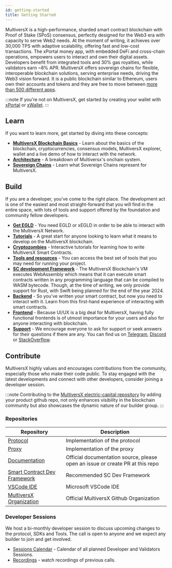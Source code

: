 ```yaml
---
id: getting-started
title: Getting Started
---
```


MultiversX is a high-performance, sharded smart contract blockchain with Proof of Stake (SPoS) consensus, perfectly designed for the Web3 era with capacity to serve Web2 needs. At the moment of writing, it achieves over 30,000 TPS with adaptive scalability, offering fast and low-cost transactions. The xPortal money app, with embedded DeFi and cross-chain operations, empowers users to interact and own their digital assets. Developers benefit from integrated tools and 30% gas royalties, while validators earn ~8% APR. MultiversX offers sovereign chains for flexible, interoperable blockchain solutions, serving enterprise needs, driving the Web3 vision forward. It is a public blockchain similar to Ethereum, users own their accounts and tokens and they are free to move between [more than 500 different apps](https://multiversx.com/ecosystem).

:::note
If you're not on MultiversX, get started by creating your wallet with [xPortal](https://xportal.com/app) or [xWallet](https://wallet.multiversx.com/create).
:::

## **Learn**

If you want to learn more, get started by diving into these concepts:

- [**MultiversX Blockchain Basics**](https://www.youtube.com/watch?v=tv6OBimIX98&list=PLQVcheGWwBRWFjgEGLx1Fv2qF_6UVpSXX) - Learn about the basics of the blockchain, cryptocurrencies, consensus models, MultiversX explorer, wallet and a live demo of how to interact with the network.
- [**Architecture**](/learn/architecture-overview) - A breakdown of Multiversx's onchain system.
- [**Sovereign Chains**](/sovereign/overview) - Learn what Sovereign Chains represent for MultiversX.

## **Build**

If you are a developer, you've come to the right place. The development act is one of the easiest and most straight-forward that you will find in the entire space, with lots of tools and support offered by the foundation and community fellow developers.

- [**Get EGLD**](/learn/EGLD.md#getting-egld) - You need EGLD or xEGLD in order to be able to interact with the MultiversX Network.
- [**Tutorials**](https://multiversx.com/builders/build-your-first-multiversx-dapp-in-30-minutes) - A great start for anyone looking to learn what it means to develop on the MultiversX blockchain.
- [**Cryptozombies**](https://cryptozombies.io/en/multiversx) - Interactive tutorials for learning how to write MultiversX Smart Contracts.
- [**Tools and resources**](https://multiversx.com/builders/builder-tools-resources) - You can access the best set of tools that you may need for running your project.
- [**SC development Framework**](/developers/smart-contracts) - The MultiversX Blockchain's VM executes WebAssembly which means that it can execute smart contracts written in any programming language that can be compiled to WASM bytecode. Though, at the time of writing, we only provide support for Rust, with Swift being planned for the end of the year 2024. 
- [**Backend**](https://www.youtube.com/watch?v=6m4o_NkLP8o&list=PLQVcheGWwBRWFjgEGLx1Fv2qF_6UVpSXX&index=8) - So you've written your smart contract, but now you need to interact with it. Learn from this first-hand experience of interacting with smart contracts.
- [**Frontend**](https://www.youtube.com/watch?v=eMNIN5ip2w0&list=PLQVcheGWwBRWFjgEGLx1Fv2qF_6UVpSXX&index=5) - Because UI/UX is a big deal for MultiversX, having fully functional frontends is of utmost importance for your users and also for anyone interacting with blockchain.
- [**Support**](https://t.me/MultiversXDevelopers) - We encourage everyone to ask for support or seek answers for their questions if there are any. You can find us on [Telegram](https://t.me/MultiversXDevelopers), [Discord](https://discord.gg/multiversxbuilders) or [StackOverflow](https://stackoverflow.com/questions/tagged/multiversx).

## **Contribute**

MultiversX highly values and encourages contributions from the community, especially those who make their code public. To stay engaged with the latest developments and connect with other developers, consider joining a developer session.

:::note
Contributing to the [MultiversX electric-capital repository](https://github.com/electric-capital/crypto-ecosystems/blob/master/data/ecosystems/m/multiversx-elrond.toml) by adding your product github repo, not only enhances visibility in the blockchain community but also showcases the dynamic nature of our builder group.
:::

### **Repositories**

| Repository   | Description   |
|------------|------------|
| [Protocol](https://github.com/multiversx/mx-chain-go)| Implementation of the protocol|
| [Proxy](https://github.com/multiversx/mx-chain-proxy-go)| Implementation of the proxy|
| [Documentation](https://github.com/multiversx/mx-docs)| Official documentation source, please open an issue or create PR at this repo|
| [Smart Contract Dev Framework](https://github.com/multiversx/mx-sdk-rs)| Recommended SC Dev Framework|
| [VSCode IDE](https://github.com/multiversx/mx-ide-vscode) | Microsoft VSCode IDE|
| [MultiversX Organization](https://github.com/multiversx/) | Official MultiversX Github Organization|

### **Developer Sessions**

We host a bi-monthly developer session to discuss upcoming changes to the protocol, SDKs and Tools. The call is open to anyone and we expect any builder to join and get involved.

- [Sessions Calendar](https://multiversx.com/events/sessions) - Calendar of all planned Developer and Validators Sessions.
- [Recordings](https://www.youtube.com/@MultiversXOfficial/playlists) - watch recordings of previous calls.
